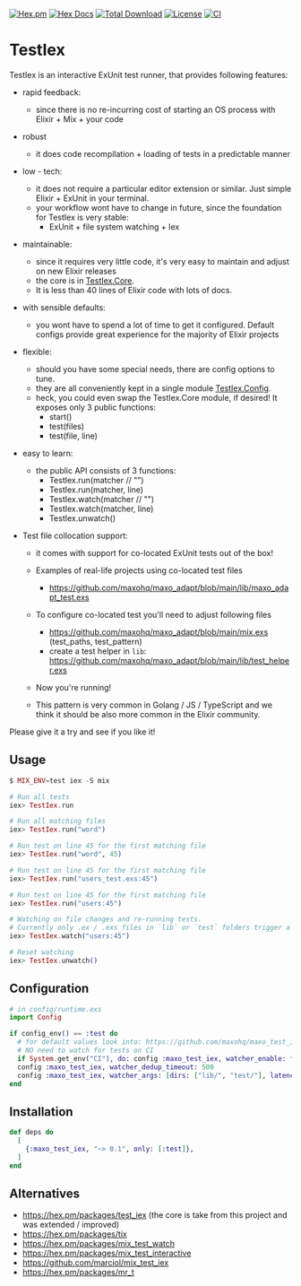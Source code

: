 [![Hex.pm](https://img.shields.io/hexpm/v/maxo_test_iex.svg?style=flat)](https://hex.pm/packages/maxo_test_iex)
[![Hex Docs](https://img.shields.io/badge/hex-docs-lightgreen.svg?style=flat)](https://hexdocs.pm/maxo_test_iex/)
[![Total Download](https://img.shields.io/hexpm/dt/maxo_test_iex.svg?style=flat)](https://hex.pm/packages/maxo_test_iex)
[![License](https://img.shields.io/hexpm/l/maxo_test_iex.svg?style=flat)](https://github.com/maxohq/maxo_test_iex/blob/main/LICENSE)
[![CI](https://github.com/maxohq/maxo_test_iex/actions/workflows/ci.yml/badge.svg?style=flat)](https://github.com/maxohq/maxo_test_iex/actions/workflows/ci.yml)

# TestIex

TestIex is an interactive ExUnit test runner, that provides following features:

- rapid feedback:

  - since there is no re-incurring cost of starting an OS process with Elixir + Mix + your code

- robust

  - it does code recompilation + loading of tests in a predictable manner

- low - tech:

  - it does not require a particular editor extension or similar. Just simple Elixir + ExUnit in your terminal.
  - your workflow wont have to change in future, since the foundation for TestIex is very stable:
    - ExUnit + file system watching + Iex

- maintainable:

  - since it requires very little code, it's very easy to maintain and adjust on new Elixir releases
  - the core is in [TestIex.Core](https://github.com/maxohq/maxo_test_iex/blob/main/lib/test_iex/core.ex).
  - It is less than 40 lines of Elixir code with lots of docs.

- with sensible defaults:

  - you wont have to spend a lot of time to get it configured. Default configs provide great experience for the majority of Elixir projects

- flexible:

  - should you have some special needs, there are config options to tune.
  - they are all conveniently kept in a single module [TestIex.Config](https://github.com/maxohq/maxo_test_iex/blob/main/lib/test_iex/config.ex).
  - heck, you could even swap the TestIex.Core module, if desired! It exposes only 3 public functions:
    - start()
    - test(files)
    - test(file, line)

- easy to learn:

  - the public API consists of 3 functions:
    - TestIex.run(matcher // "")
    - TestIex.run(matcher, line)
    - TestIex.watch(matcher // "")
    - TestIex.watch(matcher, line)
    - TestIex.unwatch()

- Test file collocation support:

  - it comes with support for co-located ExUnit tests out of the box!
  - Examples of real-life projects using co-located test files
    - https://github.com/maxohq/maxo_adapt/blob/main/lib/maxo_adapt_test.exs
  - To configure co-located test you'll need to adjust following files

    - https://github.com/maxohq/maxo_adapt/blob/main/mix.exs (test_paths, test_pattern)
    - create a test helper in `lib`: https://github.com/maxohq/maxo_adapt/blob/main/lib/test_helper.exs

  - Now you're running!
  - This pattern is very common in Golang / JS / TypeScript and we think it should be also more common in the Elixir community.

Please give it a try and see if you like it!

## Usage

```elixir
$ MIX_ENV=test iex -S mix

# Run all tests
iex> TestIex.run

# Run all matching files
iex> TestIex.run("word")

# Run test on line 45 for the first matching file
iex> TestIex.run("word", 45)

# Run test on line 45 for the first matching file
iex> TestIex.run("users_test.exs:45")

# Run test on line 45 for the first matching file
iex> TestIex.run("users:45")

# Watching on file changes and re-running tests.
# Currently only .ex / .exs files in `lib` or `test` folders trigger a re-run.
iex> TestIex.watch("users:45")

# Reset watching
iex> TestIex.unwatch()
```

## Configuration

```elixir
# in config/runtime.exs
import Config

if config_env() == :test do
  # for default values look into: https://github.com/maxohq/maxo_test_iex/blob/main/lib/test_iex/config.ex
  # NO need to watch for tests on CI
  if System.get_env("CI"), do: config :maxo_test_iex, watcher_enable: false
  config :maxo_test_iex, watcher_dedup_timeout: 500
  config :maxo_test_iex, watcher_args: [dirs: ["lib/", "test/"], latency: 0]
end
```

## Installation

```elixir
def deps do
  [
    {:maxo_test_iex, "~> 0.1", only: [:test]},
  ]
end
```

## Alternatives

- https://hex.pm/packages/test_iex (the core is take from this project and was extended / improved)
- https://hex.pm/packages/tix
- https://hex.pm/packages/mix_test_watch
- https://hex.pm/packages/mix_test_interactive
- https://github.com/marciol/mix_test_iex
- https://hex.pm/packages/mr_t
